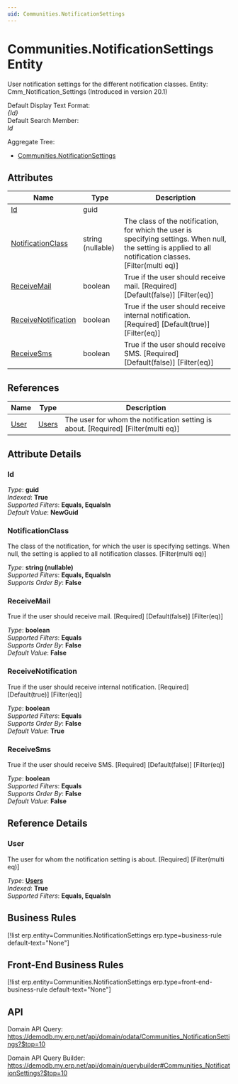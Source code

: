 ```yaml
---
uid: Communities.NotificationSettings
---
```

# Communities.NotificationSettings Entity

User notification settings for the different notification classes. Entity: Cmm_Notification_Settings (Introduced in version 20.1)

Default Display Text Format:  
_{Id}_  
Default Search Member:  
_Id_  

Aggregate Tree:  
* [Communities.NotificationSettings](Communities.NotificationSettings.md)  

## Attributes

| Name | Type | Description |
| ---- | ---- | --- |
| [Id](Communities.NotificationSettings.md#id) | guid |  
| [NotificationClass](Communities.NotificationSettings.md#notificationclass) | string (nullable) | The class of the notification, for which the user is specifying settings. When null, the setting is applied to all notification classes. [Filter(multi eq)] 
| [ReceiveMail](Communities.NotificationSettings.md#receivemail) | boolean | True if the user should receive mail. [Required] [Default(false)] [Filter(eq)] 
| [ReceiveNotification](Communities.NotificationSettings.md#receivenotification) | boolean | True if the user should receive internal notification. [Required] [Default(true)] [Filter(eq)] 
| [ReceiveSms](Communities.NotificationSettings.md#receivesms) | boolean | True if the user should receive SMS. [Required] [Default(false)] [Filter(eq)] 

## References

| Name | Type | Description |
| ---- | ---- | --- |
| [User](Communities.NotificationSettings.md#user) | [Users](Systems.Security.Users.md) | The user for whom the notification setting is about. [Required] [Filter(multi eq)] |


## Attribute Details

### Id

_Type_: **guid**  
_Indexed_: **True**  
_Supported Filters_: **Equals, EqualsIn**  
_Default Value_: **NewGuid**  

### NotificationClass

The class of the notification, for which the user is specifying settings. When null, the setting is applied to all notification classes. [Filter(multi eq)]

_Type_: **string (nullable)**  
_Supported Filters_: **Equals, EqualsIn**  
_Supports Order By_: **False**  

### ReceiveMail

True if the user should receive mail. [Required] [Default(false)] [Filter(eq)]

_Type_: **boolean**  
_Supported Filters_: **Equals**  
_Supports Order By_: **False**  
_Default Value_: **False**  

### ReceiveNotification

True if the user should receive internal notification. [Required] [Default(true)] [Filter(eq)]

_Type_: **boolean**  
_Supported Filters_: **Equals**  
_Supports Order By_: **False**  
_Default Value_: **True**  

### ReceiveSms

True if the user should receive SMS. [Required] [Default(false)] [Filter(eq)]

_Type_: **boolean**  
_Supported Filters_: **Equals**  
_Supports Order By_: **False**  
_Default Value_: **False**  


## Reference Details

### User

The user for whom the notification setting is about. [Required] [Filter(multi eq)]

_Type_: **[Users](Systems.Security.Users.md)**  
_Indexed_: **True**  
_Supported Filters_: **Equals, EqualsIn**  



## Business Rules

[!list erp.entity=Communities.NotificationSettings erp.type=business-rule default-text="None"]

## Front-End Business Rules

[!list erp.entity=Communities.NotificationSettings erp.type=front-end-business-rule default-text="None"]

## API

Domain API Query:
<https://demodb.my.erp.net/api/domain/odata/Communities_NotificationSettings?$top=10>

Domain API Query Builder:
<https://demodb.my.erp.net/api/domain/querybuilder#Communities_NotificationSettings?$top=10>


